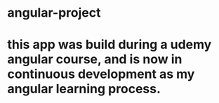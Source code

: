 # angular-project
# this app was build during a udemy angular course, and is now in continuous development as my angular learning process.
